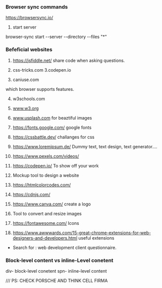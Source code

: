 ### Browser sync commands
https://browsersync.io/
1. start server   

browser-sync start --server --directory --files "*"

### Befeficial websites
1. https://jsfiddle.net/ share code when asking questions.

2. css-tricks.com
3.codepen.io

3. caniuse.com 

which browser supports features.

4. w3schools.com

5. www.w3.org

6. www.usplash.com     for beaztiful images

7. https://fonts.google.com/   google fonts

8. https://cssbattle.dev/    challanges for css 

9. https://www.loremipsum.de/ Dummy text, text design, text generator....

10. https://www.pexels.com/videos/ 

11. https://codepen.io/   To show off your work 

12. Mockup tool to design a website 

13. https://htmlcolorcodes.com/

14. https://cdnjs.com/
15. https://www.canva.com/  create a logo
16. Tool to convert and resize images

17. https://fontawesome.com/  Icons

18. https://www.awwwards.com/15-great-chrome-extensions-for-web-designers-and-developers.html  useful extensions 

- Search for : web development client questionnaire.
### Block-level content vs inline-Level conetent 

div-  block-level conetent
spn- inline-level content


/// PS: CHECK PORSCHE AND THINK CELL FIRMA